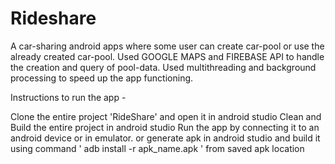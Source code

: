 # Rideshare

A car-sharing android apps
where some user can create car-pool or use the already created car-pool.
Used GOOGLE MAPS and FIREBASE API to handle the creation and query of pool-data. 
Used multithreading and background processing to speed up the app functioning.

Instructions to run the app -

Clone the entire project 'RideShare' and open it in android studio
Clean and Build the entire project in android studio
Run the app by connecting it to an android device or in emulator.
or generate apk in android studio and build it using command ' adb install -r apk_name.apk ' from saved apk location
